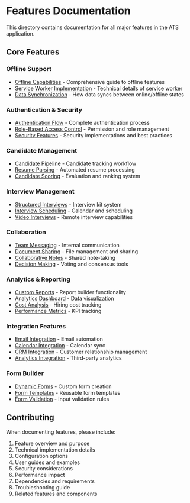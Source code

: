 # Features Documentation

This directory contains documentation for all major features in the ATS application.

## Core Features

### Offline Support
- [Offline Capabilities](./OFFLINE_CAPABILITIES.md) - Comprehensive guide to offline features
- [Service Worker Implementation](./service-worker.md) - Technical details of service worker
- [Data Synchronization](./data-sync.md) - How data syncs between online/offline states

### Authentication & Security
- [Authentication Flow](./auth-flow.md) - Complete authentication process
- [Role-Based Access Control](./rbac.md) - Permission and role management
- [Security Features](./security.md) - Security implementations and best practices

### Candidate Management
- [Candidate Pipeline](./candidate-pipeline.md) - Candidate tracking workflow
- [Resume Parsing](./resume-parsing.md) - Automated resume processing
- [Candidate Scoring](./candidate-scoring.md) - Evaluation and ranking system

### Interview Management
- [Structured Interviews](./structured-interviews.md) - Interview kit system
- [Interview Scheduling](./interview-scheduling.md) - Calendar and scheduling
- [Video Interviews](./video-interviews.md) - Remote interview capabilities

### Collaboration
- [Team Messaging](./team-messaging.md) - Internal communication
- [Document Sharing](./document-sharing.md) - File management and sharing
- [Collaborative Notes](./collaborative-notes.md) - Shared note-taking
- [Decision Making](./decision-making.md) - Voting and consensus tools

### Analytics & Reporting
- [Custom Reports](./custom-reports.md) - Report builder functionality
- [Analytics Dashboard](./analytics-dashboard.md) - Data visualization
- [Cost Analysis](./cost-analysis.md) - Hiring cost tracking
- [Performance Metrics](./performance-metrics.md) - KPI tracking

### Integration Features
- [Email Integration](./email-integration.md) - Email automation
- [Calendar Integration](./calendar-integration.md) - Calendar sync
- [CRM Integration](./crm-integration.md) - Customer relationship management
- [Analytics Integration](./analytics-integration.md) - Third-party analytics

### Form Builder
- [Dynamic Forms](./dynamic-forms.md) - Custom form creation
- [Form Templates](./form-templates.md) - Reusable form templates
- [Form Validation](./form-validation.md) - Input validation rules

## Contributing

When documenting features, please include:
1. Feature overview and purpose
2. Technical implementation details
3. Configuration options
4. User guides and examples
5. Security considerations
6. Performance impact
7. Dependencies and requirements
8. Troubleshooting guide
9. Related features and components 